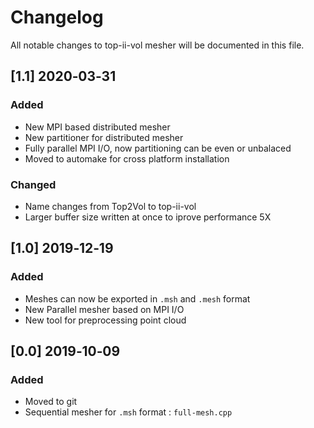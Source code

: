 # Changelog
All notable changes to top-ii-vol mesher will be documented in this file.

## [1.1] 2020‑03‑31
### Added
- New MPI based distributed mesher
- New partitioner for distributed mesher
- Fully parallel MPI I/O, now partitioning can be even or unbalaced 
- Moved to automake for cross platform installation 

### Changed
- Name changes from Top2Vol to top-ii-vol
- Larger buffer size written at once to iprove performance 5X

## [1.0] 2019‑12‑19
### Added
- Meshes can now be exported in `.msh` and `.mesh` format
- New Parallel mesher based on MPI I/O
- New tool for preprocessing point cloud

## [0.0] 2019‑10‑09
### Added
- Moved to git 
- Sequential mesher for `.msh` format : `full-mesh.cpp`
